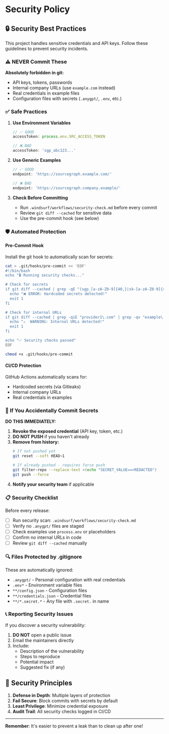 # Security Policy

## 🔒 Security Best Practices

This project handles sensitive credentials and API keys. Follow these guidelines to prevent security incidents.

### ⚠️ NEVER Commit These

**Absolutely forbidden in git:**
- API keys, tokens, passwords
- Internal company URLs (use `example.com` instead)
- Real credentials in example files
- Configuration files with secrets (`.anygpt/`, `.env`, etc.)

### ✅ Safe Practices

1. **Use Environment Variables**
   ```typescript
   // ✅ GOOD
   accessToken: process.env.SRC_ACCESS_TOKEN
   
   // ❌ BAD
   accessToken: 'sgp_abc123...'
   ```

2. **Use Generic Examples**
   ```typescript
   // ✅ GOOD
   endpoint: 'https://sourcegraph.example.com/'
   
   // ❌ BAD
   endpoint: 'https://sourcegraph.company.example/'
   ```

3. **Check Before Committing**
   - Run `.windsurf/workflows/security-check.md` before every commit
   - Review `git diff --cached` for sensitive data
   - Use the pre-commit hook (see below)

### 🛡️ Automated Protection

#### Pre-Commit Hook

Install the git hook to automatically scan for secrets:

```bash
cat > .git/hooks/pre-commit << 'EOF'
#!/bin/bash
echo "🔒 Running security checks..."

# Check for secrets
if git diff --cached | grep -qE "(sgp_[a-zA-Z0-9]{40,}|sk-[a-zA-Z0-9]{40,}|ghp_[a-zA-Z0-9]{36,})"; then
  echo "❌ ERROR: Hardcoded secrets detected!"
  exit 1
fi

# Check for internal URLs
if git diff --cached | grep -qiE "provider1\.com" | grep -qv "example\.com"; then
  echo "⚠️  WARNING: Internal URLs detected!"
  exit 1
fi

echo "✅ Security checks passed"
EOF

chmod +x .git/hooks/pre-commit
```

#### CI/CD Protection

GitHub Actions automatically scans for:
- Hardcoded secrets (via Gitleaks)
- Internal company URLs
- Real credentials in examples

### 🚨 If You Accidentally Commit Secrets

**DO THIS IMMEDIATELY:**

1. **Revoke the exposed credential** (API key, token, etc.)
2. **DO NOT PUSH** if you haven't already
3. **Remove from history:**
   ```bash
   # If not pushed yet
   git reset --soft HEAD~1
   
   # If already pushed - requires force push
   git filter-repo --replace-text <(echo "SECRET_VALUE==>REDACTED")
   git push --force
   ```
4. **Notify your security team** if applicable

### 📋 Security Checklist

Before every release:

- [ ] Run security scan: `.windsurf/workflows/security-check.md`
- [ ] Verify no `.anygpt/` files are staged
- [ ] Check examples use `process.env` or placeholders
- [ ] Confirm no internal URLs in code
- [ ] Review `git diff --cached` manually

### 🔍 Files Protected by .gitignore

These are automatically ignored:
- `.anygpt/` - Personal configuration with real credentials
- `.env*` - Environment variable files
- `**/config.json` - Configuration files
- `**/credentials.json` - Credential files
- `**/*.secret.*` - Any file with `.secret.` in name

### 📞 Reporting Security Issues

If you discover a security vulnerability:

1. **DO NOT** open a public issue
2. Email the maintainers directly
3. Include:
   - Description of the vulnerability
   - Steps to reproduce
   - Potential impact
   - Suggested fix (if any)

## 🎯 Security Principles

1. **Defense in Depth**: Multiple layers of protection
2. **Fail Secure**: Block commits with secrets by default
3. **Least Privilege**: Minimize credential exposure
4. **Audit Trail**: All security checks logged in CI/CD

---

**Remember**: It's easier to prevent a leak than to clean up after one!

